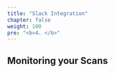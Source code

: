 ```yaml
---
title: "Slack Integration"
chapter: false
weight: 100
pre: "<b>4. </b>"
---
```


## Monitoring your Scans

